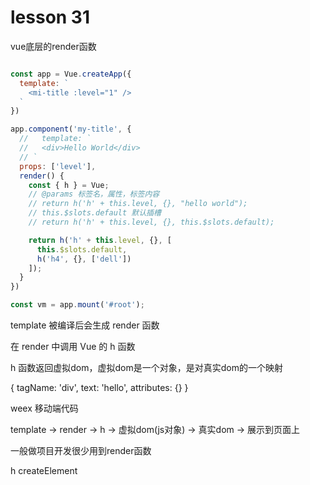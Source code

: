 # lesson 31

vue底层的render函数

```js

const app = Vue.createApp({
  template: `
    <mi-title :level="1" />
  `
})

app.component('my-title', {
  //   template: `
  //   <div>Hello World</div>
  // `
  props: ['level'],
  render() {
    const { h } = Vue;
    // @params 标签名，属性，标签内容
    // return h('h' + this.level, {}, "hello world");
    // this.$slots.default 默认插槽
    // return h('h' + this.level, {}, this.$slots.default);

    return h('h' + this.level, {}, [
      this.$slots.default,
      h('h4', {}, ['dell'])
    ]);
  }
})

const vm = app.mount('#root');

```

template 被编译后会生成 render 函数

在 render 中调用 Vue 的 h 函数

h 函数返回虚拟dom，虚拟dom是一个对象，是对真实dom的一个映射

{
  tagName: 'div',
  text: 'hello',
  attributes: {}
}

weex 移动端代码

template -> render -> h -> 虚拟dom(js对象) -> 真实dom -> 展示到页面上

一般做项目开发很少用到render函数

h createElement
